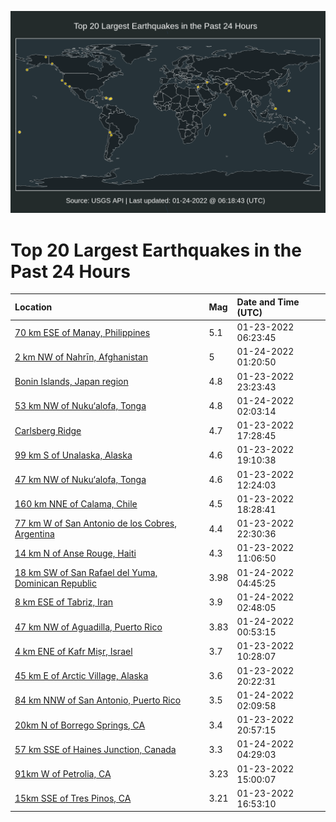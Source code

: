 ![Map](./map.png)

# Top 20 Largest Earthquakes in the Past 24 Hours

| Location | Mag | Date and Time (UTC) |
|:---|:---|:---|
| [70 km ESE of Manay, Philippines](https://earthquake.usgs.gov/earthquakes/eventpage/us7000gecb) | 5.1 | 01-23-2022 06:23:45 |
| [2 km NW of Nahrīn, Afghanistan](https://earthquake.usgs.gov/earthquakes/eventpage/us7000gege) | 5 | 01-24-2022 01:20:50 |
| [Bonin Islands, Japan region](https://earthquake.usgs.gov/earthquakes/eventpage/us7000gefx) | 4.8 | 01-23-2022 23:23:43 |
| [53 km NW of Nuku‘alofa, Tonga](https://earthquake.usgs.gov/earthquakes/eventpage/us7000gegr) | 4.8 | 01-24-2022 02:03:14 |
| [Carlsberg Ridge](https://earthquake.usgs.gov/earthquakes/eventpage/us7000geem) | 4.7 | 01-23-2022 17:28:45 |
| [99 km S of Unalaska, Alaska](https://earthquake.usgs.gov/earthquakes/eventpage/us7000geew) | 4.6 | 01-23-2022 19:10:38 |
| [47 km NW of Nuku‘alofa, Tonga](https://earthquake.usgs.gov/earthquakes/eventpage/us7000gedn) | 4.6 | 01-23-2022 12:24:03 |
| [160 km NNE of Calama, Chile](https://earthquake.usgs.gov/earthquakes/eventpage/us7000gees) | 4.5 | 01-23-2022 18:28:41 |
| [77 km W of San Antonio de los Cobres, Argentina](https://earthquake.usgs.gov/earthquakes/eventpage/us7000gefn) | 4.4 | 01-23-2022 22:30:36 |
| [14 km N of Anse Rouge, Haiti](https://earthquake.usgs.gov/earthquakes/eventpage/us7000gedf) | 4.3 | 01-23-2022 11:06:50 |
| [18 km SW of San Rafael del Yuma, Dominican Republic](https://earthquake.usgs.gov/earthquakes/eventpage/pr2022024002) | 3.98 | 01-24-2022 04:45:25 |
| [8 km ESE of Tabriz, Iran](https://earthquake.usgs.gov/earthquakes/eventpage/us7000gegy) | 3.9 | 01-24-2022 02:48:05 |
| [47 km NW of Aguadilla, Puerto Rico](https://earthquake.usgs.gov/earthquakes/eventpage/pr2022024000) | 3.83 | 01-24-2022 00:53:15 |
| [4 km ENE of Kafr Miṣr, Israel](https://earthquake.usgs.gov/earthquakes/eventpage/us7000gefv) | 3.7 | 01-23-2022 10:28:07 |
| [45 km E of Arctic Village, Alaska](https://earthquake.usgs.gov/earthquakes/eventpage/ak02212deftf) | 3.6 | 01-23-2022 20:22:31 |
| [84 km NNW of San Antonio, Puerto Rico](https://earthquake.usgs.gov/earthquakes/eventpage/pr2022024001) | 3.5 | 01-24-2022 02:09:58 |
| [20km N of Borrego Springs, CA](https://earthquake.usgs.gov/earthquakes/eventpage/ci39921383) | 3.4 | 01-23-2022 20:57:15 |
| [57 km SSE of Haines Junction, Canada](https://earthquake.usgs.gov/earthquakes/eventpage/ak02213rga8s) | 3.3 | 01-24-2022 04:29:03 |
| [91km W of Petrolia, CA](https://earthquake.usgs.gov/earthquakes/eventpage/nc73682241) | 3.23 | 01-23-2022 15:00:07 |
| [15km SSE of Tres Pinos, CA](https://earthquake.usgs.gov/earthquakes/eventpage/nc73682266) | 3.21 | 01-23-2022 16:53:10 |
